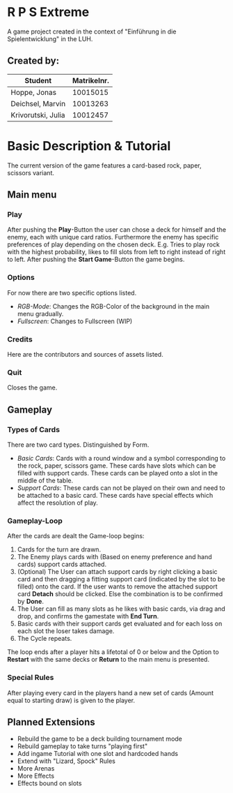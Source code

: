 # R P S Extreme

A game project created in the context of "Einführung in die Spielentwicklung" in the LUH.

## Created by:
| Student | Matrikelnr. |
| ------ | ------ |
| Hoppe, Jonas | 10015015 |
| Deichsel, Marvin | 10013263 |
| Krivorutski, Julia | 10012457 |

#  Basic Description & Tutorial
The current version of the game features a card-based rock, paper, scissors variant.

## Main menu
### Play
After pushing the **Play**-Button the user can chose a deck for himself and the enemy, each with unique card ratios.
Furthermore the enemy has specific preferences of play depending on the chosen deck. E.g. Tries to play rock with the highest probability, likes to fill slots from left to right instead of right to left.
After pushing the **Start Game**-Button the game begins.

### Options
For now there are two specific options listed.
- *RGB-Mode*: Changes the RGB-Color of the background in the main menu gradually.
- *Fullscreen*: Changes to Fullscreen (WIP)

### Credits
Here are the contributors and sources of assets listed.

### Quit
Closes the game.

## Gameplay
### Types of Cards
There are two card types. Distinguished by Form.
- *Basic Cards*: Cards with a round window and a symbol corresponding to the rock, paper, scissors game. These cards have slots which can be filled with support cards. These cards can be played onto a slot in the middle of the table.
- *Support Cards*: These cards can not be played on their own and need to be attached to a basic card. These cards have special effects which affect the resolution of play.

### Gameplay-Loop
After the cards are dealt the Game-loop begins:
1. Cards for the turn are drawn.
2. The Enemy plays cards with (Based on enemy preference and hand cards) support cards attached.
3. (Optional) The User can attach support cards by right clicking a basic card and then dragging a fitting support card (indicated by the slot to be filled) onto the card. If the user wants to remove the attached support card **Detach** should be clicked. Else the combination is to be confirmed by **Done**.
4. The User can fill as many slots as he likes with basic cards, via drag and drop, and confirms the gamestate with **End Turn**.
5. Basic cards with their support cards get evaluated and for each loss on each slot the loser takes damage.
6. The Cycle repeats.

The loop ends after a player hits a lifetotal of 0 or below and the Option to **Restart** with the same decks or **Return** to the main menu is presented.

### Special Rules
After playing every card in the players hand a new set of cards (Amount equal to starting draw) is given to the player.

## Planned Extensions
- Rebuild the game to be a deck building tournament mode
- Rebuild gameplay to take turns "playing first"
- Add ingame Tutorial with one slot and hardcoded hands
- Extend with "Lizard, Spock" Rules
- More Arenas
- More Effects
- Effects bound on slots
